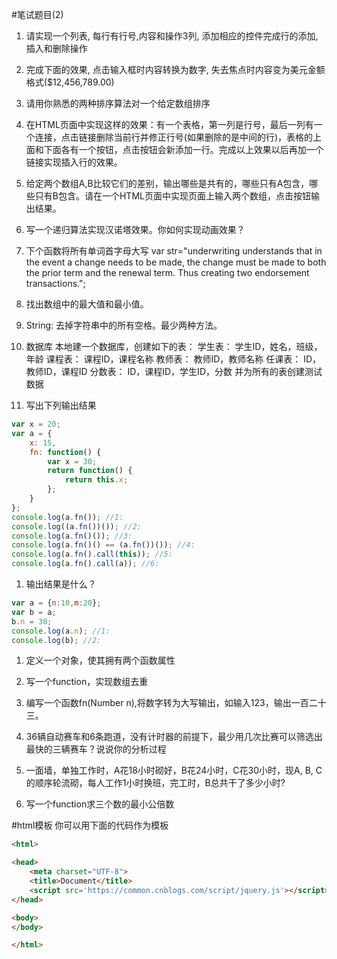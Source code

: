 
#笔试题目(2)
1. 请实现一个列表, 每行有行号,内容和操作3列, 添加相应的控件完成行的添加,插入和删除操作

1. 完成下面的效果, 点击输入框时内容转换为数字, 失去焦点时内容变为美元金额格式($12,456,789.00)

1. 请用你熟悉的两种排序算法对一个给定数组排序

1. 在HTML页面中实现这样的效果：有一个表格，第一列是行号，最后一列有一个连接，点击链接删除当前行并修正行号(如果删除的是中间的行)，表格的上面和下面各有一个按钮，点击按钮会新添加一行。完成以上效果以后再加一个链接实现插入行的效果。 

1. 给定两个数组A,B比较它们的差别，输出哪些是共有的，哪些只有A包含，哪些只有B包含。请在一个HTML页面中实现页面上输入两个数组，点击按钮输出结果。 

1. 写一个递归算法实现汉诺塔效果。你如何实现动画效果？ 

1. 下个函数将所有单词首字母大写 var str="underwriting understands that in the event a change needs to be made, the change must be made to both the prior term and the renewal term. Thus creating two endorsement transactions."; 

1. 找出数组中的最大值和最小值。 

1. String: 去掉字符串中的所有空格。最少两种方法。 

1. 数据库 本地建一个数据库，创建如下的表： 学生表： 学生ID，姓名，班级，年龄 课程表： 课程ID，课程名称 教师表： 教师ID，教师名称 任课表： ID，教师ID，课程ID 分数表： ID，课程ID，学生ID，分数 并为所有的表创建测试数据 

1. 写出下列输出结果
```js
var x = 20;
var a = {
    x: 15,
    fn: function() {
        var x = 30;
        return function() {
            return this.x;
        };
    }
};
console.log(a.fn()); //1:
console.log((a.fn())()); //2:
console.log(a.fn()()); //3:
console.log(a.fn()() == (a.fn())()); //4:
console.log(a.fn().call(this)); //5:
console.log(a.fn().call(a)); //6:
```

1. 输出结果是什么？
```js
var a = {n:10,m:20};
var b = a;
b.n = 30;
console.log(a.n); //1:
console.log(b); //2:
```

1. 定义一个对象，使其拥有两个函数属性

1. 写一个function，实现数组去重

1. 编写一个函数fn(Number n),将数字转为大写输出，如输入123，输出一百二十三。

1. 36辆自动赛车和6条跑道，没有计时器的前提下，最少用几次比赛可以筛选出最快的三辆赛车？说说你的分析过程

1. 一面墙，单独工作时，A花18小时砌好，B花24小时，C花30小时，现A, B, C的顺序轮流砌，每人工作1小时换班，完工时，B总共干了多少小时?

1. 写一个function求三个数的最小公倍数

#html模板
你可以用下面的代码作为模板
```html
<html>

<head>
    <meta charset="UTF-8">
    <title>Document</title>
    <script src='https://common.cnblogs.com/script/jquery.js'></script>
</head>

<body>
</body>

</html>
```
